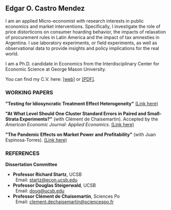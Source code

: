 ## Edgar O. Castro Mendez

I am an applied Micro-economist with research interests in public economics and market interventions. Specifically, I investigate the role of price distorticons on consumer hoarding behavior, the impacts of relaxation of procurement rules in Latin America and the impact of tax amnesties in Argentina. I use laboratory experiments, or field experiments, as well as observational data to provide insights and policy implications for the real world.

I am a Ph.D. candidate in Economics from the Interdisciplinary Center for Economic Science at George Mason University.

You can find my C.V. here: [[web]](https://jdramirezc.github.io/cv/cv) or [[PDF]](https://ucsb.app.box.com/file/867460274263?s=ksill3l2h2lq1dso7s0cq7dqj7ds6dva).

### WORKING PAPERS

**"Testing for Idiosyncratic Treatment Effect Heterogeneity\"** [(Link here)](https://papers.ssrn.com/sol3/papers.cfm?abstract_id=3946092)

**"At What Level Should One Cluster Standard Errors in Paired and
Small-Strata Experiments?\"** (with Clément de Chaisemartin). Accepted by the *American Economic Journal: Applied Economics*. [(Link here)](https://papers.ssrn.com/sol3/papers.cfm?abstract_id=3520820)

**"The Pandemic Effects on Market Power and Profitability\"** (with Juan Espinosa-Torres). [(Link here)](https://papers.ssrn.com/sol3/papers.cfm?abstract_id=4120819)

### REFERENCES

**Dissertation Committee**
-   **Professor Richard Startz**, UCSB\
&nbsp; Email: [startz@econ.ucsb.edu](mailto:startz@ucsb.edu)
-   **Professor Douglas Steigerwald**, UCSB\
&nbsp; Email: <doug@ucsb.edu>
-   **Professor Clément de Chaisemartin**, Sciences Po\
&nbsp; Email: <clement.dechaisemartin@sciencespo.fr>